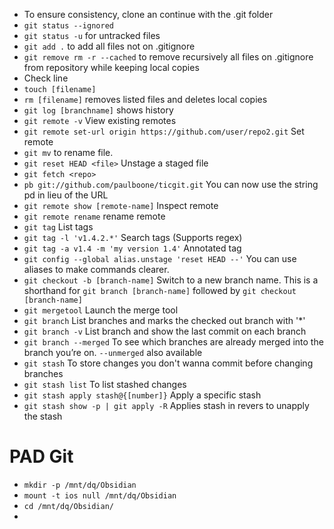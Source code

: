 - To ensure consistency, clone an continue with the .git folder
- `git status --ignored`
- `git status -u` for untracked files
- `git add .`  to add all files not on .gitignore
- `git remove rm -r --cached` to remove recursively all files on .gitignore from repository while keeping local copies
- Check line 
- `touch [filename]`
- `rm [filename]` removes listed files and deletes local copies
- `git log [branchname]` shows history
- `git remote -v` View existing remotes
- `git remote set-url origin https://github.com/user/repo2.git` Set remote
- `git mv` to rename file.
- `git reset HEAD <file>` Unstage a staged file
- `git fetch <repo>`
- `pb git://github.com/paulboone/ticgit.git` You can now use the string pd in lieu of the URL
- `git remote show [remote-name]` Inspect remote
- `git remote rename` rename remote
- `git tag` List tags
- `git tag -l 'v1.4.2.*'` Search tags (Supports regex)
- `git tag -a v1.4 -m 'my version 1.4'` Annotated tag
-  `git config --global alias.unstage 'reset HEAD --'` You can use aliases to make commands clearer.
- `git checkout -b [branch-name]` Switch to a new branch name. This is a shorthand for `git branch [branch-name]` followed by `git checkout  [branch-name]` 
- `git mergetool` Launch the merge tool
- `git branch` List branches and marks the checked out branch with '\*'
- `git branch -v` List branch and show the last commit on each branch
- `git branch --merged` To see which branches are already merged into the branch you’re on. `--unmerged` also available
- `git stash` To store changes you don't wanna commit before changing branches
- `git stash list` To list stashed changes
- `git stash apply stash@{[number]}` Apply a specific stash
- `git stash show -p | git apply -R` Applies stash in revers to unapply the stash

# PAD Git

- `mkdir -p /mnt/dq/Obsidian` 
- `mount -t ios null /mnt/dq/Obsidian`
- `cd /mnt/dq/Obsidian/`
- 
